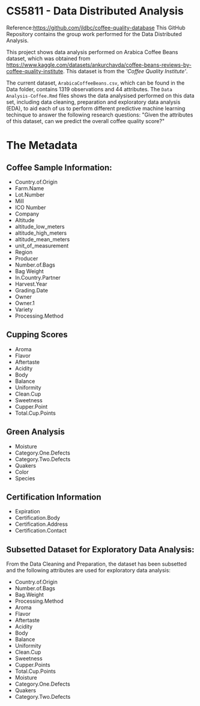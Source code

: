 # CS5811 - Data Distributed Analysis 

Reference:https://github.com/jldbc/coffee-quality-database
This GitHub Repository contains the group work performed for the Data Distributed Analysis. 

This project shows data analysis performed on Arabica Coffee Beans dataset, which was obtained from https://www.kaggle.com/datasets/ankurchavda/coffee-beans-reviews-by-coffee-quality-institute. This dataset is from the *'Coffee Quality Institute'*.

The current dataset, `ArabicaCoffeeBeans.csv`, which can be found in the Data folder, contains 1319 observations and 44 attributes. The `Data Analysis-Coffee.Rmd` files shows the data analysised performed on this data set, including data cleaning, preparation and exploratory data analysis (EDA), to aid each of us to perform different predictive machine learning techinque to answer the following research questions: "Given the attributes of this dataset, can we predict the overall coffee quality score?"

# The Metadata

## Coffee Sample Information:
- Country.of.Origin
- Farm.Name
- Lot.Number
- Mill
- ICO Number 
- Company
- Altitude 
- altitude_low_meters
- altitude_high_meters
- altitude_mean_meters
- unit_of_measurement
- Region
- Producer
- Number.of.Bags
- Bag Weight
- In.Country.Partner
- Harvest.Year
- Grading.Date
- Owner
- Owner.1
- Variety
- Processing.Method

## Cupping Scores
- Aroma
- Flavor
- Aftertaste
- Acidity
- Body
- Balance
- Uniformity
- Clean.Cup
- Sweetness
- Cupper.Point 
- Total.Cup.Points

## Green Analysis
- Moisture
- Category.One.Defects 
- Category.Two.Defects
- Quakers
- Color
- Species

## Certification Information
- Expiration
- Certification.Body
- Certification.Address
- Certification.Contact

## Subsetted Dataset for Exploratory Data Analysis:
From the Data Cleaning and Preparation, the dataset has been subsetted and the following attributes are used for exploratory data analysis:
  
- Country.of.Origin       
- Number.of.Bags               
- Bag.Weight                                   
- Processing.Method                             
- Aroma                                         
- Flavor                                        
- Aftertaste                                    
- Acidity                                       
- Body                                          
- Balance                                       
- Uniformity                                    
- Clean.Cup                                     
- Sweetness                                     
- Cupper.Points                                 
- Total.Cup.Points                              
- Moisture                                      
- Category.One.Defects                          
- Quakers                                       
- Category.Two.Defects
